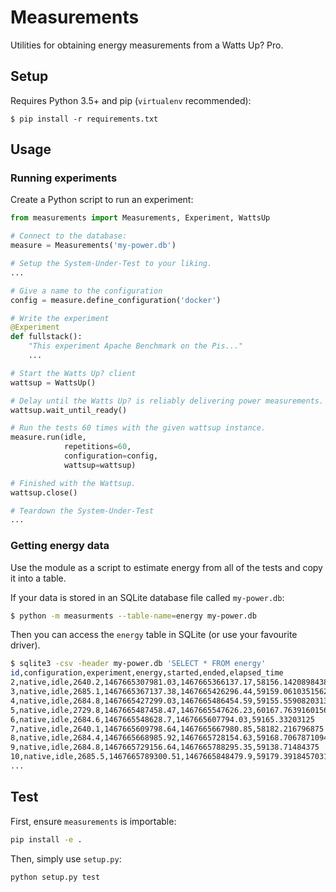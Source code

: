 Measurements
============

Utilities for obtaining energy measurements from a Watts Up? Pro.

Setup
-----

Requires Python 3.5+ and pip (`virtualenv` recommended):

    $ pip install -r requirements.txt

Usage
-----

### Running experiments

Create a Python script to run an experiment:

```python
from measurements import Measurements, Experiment, WattsUp

# Connect to the database:
measure = Measurements('my-power.db')

# Setup the System-Under-Test to your liking.
...

# Give a name to the configuration
config = measure.define_configuration('docker')

# Write the experiment
@Experiment
def fullstack():
    "This experiment Apache Benchmark on the Pis..."
    ...

# Start the Watts Up? client
wattsup = WattsUp()

# Delay until the Watts Up? is reliably delivering power measurements.
wattsup.wait_until_ready()

# Run the tests 60 times with the given wattsup instance.
measure.run(idle,
            repetitions=60,
            configuration=config,
            wattsup=wattsup)

# Finished with the Wattsup.
wattsup.close()

# Teardown the System-Under-Test
...
```

### Getting energy data

Use the module as a script to estimate energy from all of the tests and
copy it into a table.

If your data is stored in an SQLite database file called `my-power.db`:

```sh
$ python -m measurments --table-name=energy my-power.db
```

Then you can access the `energy` table in SQLite (or use your favourite driver).

```sh
$ sqlite3 -csv -header my-power.db 'SELECT * FROM energy'
id,configuration,experiment,energy,started,ended,elapsed_time
2,native,idle,2640.2,1467665307981.03,1467665366137.17,58156.1420898438
3,native,idle,2685.1,1467665367137.38,1467665426296.44,59159.0610351562
4,native,idle,2684.8,1467665427299.03,1467665486454.59,59155.5590820313
5,native,idle,2729.8,1467665487458.47,1467665547626.23,60167.7639160156
6,native,idle,2684.6,1467665548628.7,1467665607794.03,59165.33203125
7,native,idle,2640.1,1467665609798.64,1467665667980.85,58182.216796875
8,native,idle,2684.4,1467665668985.92,1467665728154.63,59168.7067871094
9,native,idle,2684.8,1467665729156.64,1467665788295.35,59138.71484375
10,native,idle,2685.5,1467665789300.51,1467665848479.9,59179.3918457031
...
```

Test
----

First, ensure `measurements` is importable:

```sh
pip install -e .
```

Then, simply use `setup.py`:

```sh
python setup.py test
```
